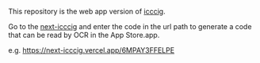 This repository is the web app version of [icccig](https://github.com/nkmrh/icccig).

Go to the [next-icccig](https://next-icccig.vercel.app/) and enter the code in the url path to generate a code that can be read by OCR in the App Store.app.

e.g. https://next-icccig.vercel.app/6MPAY3FFELPE

